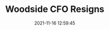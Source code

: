 ---
"title": "Woodside CFO Resigns"
"date": "2021-11-16 12:59:45"
"feed_name": "RIGZONE"
"feed_website": "http://www.rigzone.com/"
"feed_rss": "http://www.rigzone.com/news/rss/rigzone_latest.aspx"
"link": "https://www.rigzone.com/news/woodside_cfo_resigns-16-nov-2021-167029-article/?rss=true"
"source": "None"
"file": "_posts/2021-1-1-58270f41e469579b675638fbe19b75eb622a96f8.md"
"accident": "0"
"drilling": "0"
"dead": "0"
"injured": "0"
"arrested": "0"
"place": "unknown place"
"where": "unknown site"
"causes": "unknown"
"place_uri": "unknown place"
---